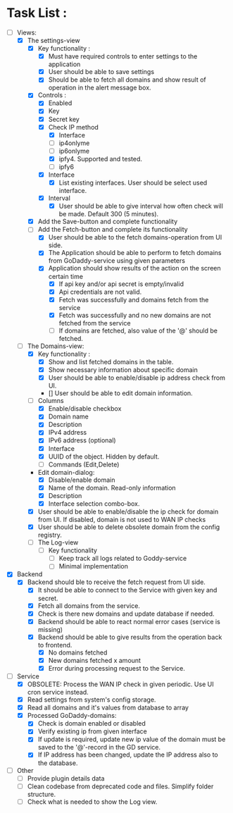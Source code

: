 # Task List :
- [ ] Views:
    - [x] The settings-view
        - [x] Key functionality :
          - [x] Must have required controls to enter settings to the application 
          - [x] User should be able to save settings
          - [x] Should be able to fetch all domains and show result of operation in the alert message box.
        - [x] Controls :
            - [x] Enabled
            - [x] Key
            - [x] Secret key
            - [x] Check IP method
                - [x] Interface
                - [ ] ip4onlyme
                - [ ] ip6onlyme
                - [x] ipfy4. Supported and tested.
                - [ ] ipfy6
            - [x] Interface
                - [x] List existing interfaces. User should be select used interface.
            - [x] Interval
                - [x] User should be able to give interval how often check will be made. Default 300 (5 minutes).
        - [x] Add the Save-button and complete functionality 
        - [ ] Add the Fetch-button and complete its functionality
            - [x] User should be able to the fetch domains-operation from UI side.
            - [x] The Application should be able to perform to fetch domains from GoDaddy-service using given parameters
            - [x] Application should show results of the action on the screen certain time
              - [x] If api key and/or api secret is empty/invalid
              - [x] Api credentials are not valid.
              - [x] Fetch was successfully and domains fetch from the service
              - [x] Fetch was successfully and no new domains are not fetched from the service
              - [ ] If domains are fetched, also value of the '@' should be fetched.
    - [ ] The Domains-view:
        - [x] Key functionality :
          - [x] Show and list fetched domains in the table.
          - [x] Show necessary information about specific domain
          - [x] User should be able to enable/disable ip address check from UI.
          - [] User should be able to edit domain information.
        - [ ] Columns 
           - [x] Enable/disable checkbox 
           - [x] Domain name
           - [x] Description
           - [x] IPv4 address
           - [x] IPv6 address (optional)
           - [x] Interface
           - [x] UUID of the object. Hidden by default. 
           - [ ] Commands (Edit,Delete)
        - Edit domain-dialog:
          -  [x] Disable/enable domain
          -  [x] Name of the domain. Read-only information
          -  [x] Description
          -  [x] Interface selection combo-box.
        - [x] User should be able to enable/disable the ip check for domain from UI. If disabled, domain is not used to WAN IP checks
        - [x] User should be able to delete obsolete domain from the config registry.
      - [ ] The Log-view
        - [ ] Key functionality 
          - [ ] Keep track all logs related to Goddy-service
          - [ ] Minimal implementation 
- [x] Backend
    - [x] Backend should ble to receive the fetch request from UI side.
        - [x] It should be able to connect to the Service with given key and secret.
        - [x] Fetch all domains from the service.
        - [x] Check is there new domains and update database if needed.
        - [x] Backend should be able to react normal error cases (service is missing)
        - [x] Backend should be able to give results from the operation back to frontend.
            - [x] No domains fetched
            - [x] New domains fetched x amount
            - [x] Error during processing request to the Service.
- [ ] Service
    - [x] OBSOLETE: Process the WAN IP check in given periodic. Use UI cron service instead. 
    - [x] Read settings from system's config storage.
    - [x] Read all domains and it's values from database to array
    - [x] Processed GoDaddy-domains:
      - [x] Check is domain enabled or disabled  
      - [x] Verify existing ip from given interface
      - [x] If update is required, update new ip value of the domain must be saved to the '@'-record in the GD service.
      - [x] If IP address has been changed, update the IP address also to the database.
- [ ] Other
  - [ ] Provide plugin details data 
  - [ ] Clean codebase from deprecated code and files. Simplify folder structure. 
  - [ ] Check what is needed to show the Log view.

